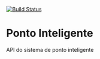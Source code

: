 [![Build Status](https://app.travis-ci.com/fabricio-alvares/ponto-inteligente-api.svg?branch=main)](https://app.travis-ci.com/fabricio-alvares/ponto-inteligente-api)
# Ponto Inteligente
API do sistema de ponto inteligente
